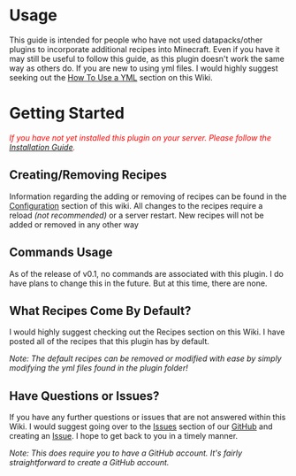 # Usage
This guide is intended for people who have not used datapacks/other plugins to incorporate additional recipes into Minecraft. Even if you have it may still be useful to follow this guide, as this plugin doesn't work the same way as others do. If you are new to using yml files. I would highly suggest seeking out the [How To Use a YML](../how-to-use-a-yml) section on this Wiki.

# Getting Started
<font color="red" style="font-style: italic">If you have not yet installed this plugin on your server. Please follow the <a href="../install-guide">Installation Guide</a>.</font>

## Creating/Removing Recipes
Information regarding the adding or removing of recipes can be found in the [Configuration](../configuration) section of this wiki.
All changes to the recipes require a reload *(not recommended)* or a server restart. New recipes will not be added or removed in any other way

## Commands Usage
As of the release of v0.1, no commands are associated with this plugin. I do have plans to change this in the future. But at this time, there are none.

## What Recipes Come By Default?
I would highly suggest checking out the Recipes section on this Wiki. I have posted all of the recipes that this plugin has by default.

*Note: The default recipes can be removed or modified with ease by simply modifying the yml files found in the plugin folder!*

## Have Questions or Issues?
If you have any further questions or issues that are not answered within this Wiki. I would suggest going over to the [Issues](https://github.com/agentsix1/Custom-Recipes/issues) section of our [GitHub](https://github.com/agentsix1/Custom-Recipes) and creating an [Issue](https://github.com/agentsix1/Custom-Recipes/issues). I hope to get back to you in a timely manner.

*Note: This does require you to have a GitHub account. It's fairly straightforward to create a GitHub account.*
